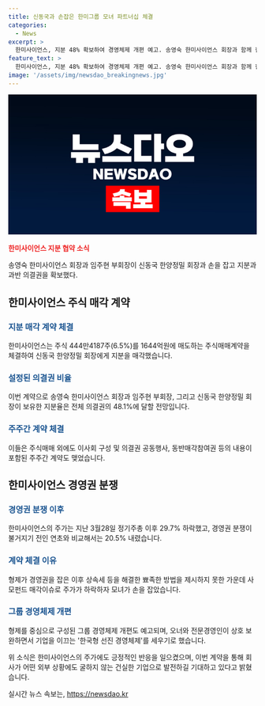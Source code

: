 ```yaml
---
title: 신동국과 손잡은 한미그룹 모녀 파트너십 체결
categories:
  - News
excerpt: >
  한미사이언스, 지분 48% 확보하여 경영체제 개편 예고. 송영숙 한미사이언스 회장과 함께 한양정밀 회장에게 주식 매매 계약 체결. 주가 상승 및 외풍에 굴하지 않는 기업으로 발전 예상. 한미사이언스는 송 회장과 신 회장이 한양정밀 회장에게 주식 444만4187주(6.5%)를 1644억원에 매도하는 주식매매계약을 체결하며 지분 과반을 확보한 것으로 알려졌다. 해당 계약으로 의결권의 48.1%를 확보하게 되었으며, 오너와 전문경영인이 상호 보완하는 경영체제 개편을 예고하며 기업을 지속적인 성장을 이룰 것으로 전망된다.
feature_text: >
  한미사이언스, 지분 48% 확보하여 경영체제 개편 예고. 송영숙 한미사이언스 회장과 함께 한양정밀 회장에게 주식 매매 계약 체결. 주가 상승 및 외풍에 굴하지 않는 기업으로 발전 예상. 한미사이언스는 송 회장과 신 회장이 한양정밀 회장에게 주식 444만4187주(6.5%)를 1644억원에 매도하는 주식매매계약을 체결하며 지분 과반을 확보한 것으로 알려졌다. 해당 계약으로 의결권의 48.1%를 확보하게 되었으며, 오너와 전문경영인이 상호 보완하는 경영체제 개편을 예고하며 기업을 지속적인 성장을 이룰 것으로 전망된다.
image: '/assets/img/newsdao_breakingnews.jpg'
---
```


<p><img src="/assets/img/newsdao_breakingnews.jpg" alt="firstkoreanews 속보" /></p>

<p><b><span style="color: #ee2323;">한미사이언스 지분 협약 소식</span></b></p>

<p>송영숙 한미사이언스 회장과 임주현 부회장이 신동국 한양정밀 회장과 손을 잡고 지분과 과반 의결권을 확보했다.</p>

<h2 data-ke-size="size26">한미사이언스 주식 매각 계약</h2>

<h3><b><span style="color: #1a5490;">지분 매각 계약 체결</span></b></h3>

<p>한미사이언스는 주식 444만4187주(6.5%)를 1644억원에 매도하는 주식매매계약을 체결하여 신동국 한양정밀 회장에게 지분을 매각했습니다.</p>

<h3><b><span style="color: #1a5490;">설정된 의결권 비율</span></b></h3>

<p>이번 계약으로 송영숙 한미사이언스 회장과 임주현 부회장, 그리고 신동국 한양정밀 회장이 보유한 지분율은 전체 의결권의 48.1%에 달할 전망입니다.</p>

<h3><b><span style="color: #1a5490;">주주간 계약 체결</span></b></h3>

<p>이들은 주식매매 외에도 이사회 구성 및 의결권 공동행사, 동반매각참여권 등의 내용이 포함된 주주간 계약도 맺었습니다.</p>

<h2 data-ke-size="size26">한미사이언스 경영권 분쟁</h2>

<h3><b><span style="color: #1a5490;">경영권 분쟁 이후</span></b></h3>

<p>한미사이언스의 주가는 지난 3월28일 정기주총 이후 29.7% 하락했고, 경영권 분쟁이 불거지기 전인 연초와 비교해서는 20.5% 내렸습니다.</p>

<h3><b><span style="color: #1a5490;">계약 체결 이유</span></b></h3>

<p>형제가 경영권을 잡은 이후 상속세 등을 해결한 뾰족한 방법을 제시하지 못한 가운데 사모펀드 매각이슈로 주가가 하락하자 모녀가 손을 잡았습니다.</p>

<h3><b><span style="color: #1a5490;">그룹 경영체제 개편</span></b></h3>

<p>형제를 중심으로 구성된 그룹 경영체제 개편도 예고되며, 오너와 전문경영인이 상호 보완하면서 기업을 이끄는 '한국형 선진 경영체제'를 세우기로 했습니다.</p>

<p>위 소식은 한미사이언스의 주가에도 긍정적인 반응을 일으켰으며, 이번 계약을 통해 회사가 어떤 외부 상황에도 굴하지 않는 건실한 기업으로 발전하길 기대하고 있다고 밝혔습니다.</p>
실시간 뉴스 속보는, <a href="https://newsdao.kr" rel="dofollow">https://newsdao.kr</a>


